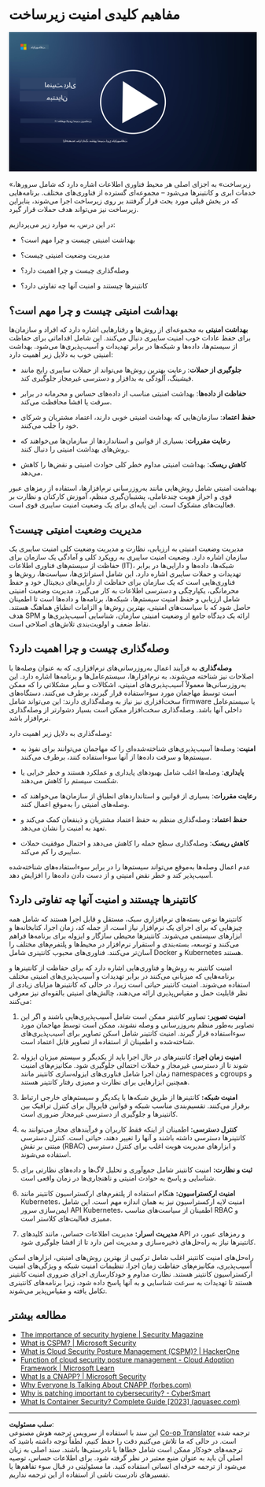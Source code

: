 <!--
CO_OP_TRANSLATOR_METADATA:
{
  "original_hash": "882ebf66a648f419bcbf680ed6aefa00",
  "translation_date": "2025-09-03T18:13:51+00:00",
  "source_file": "6.1 Infrastructure security key concepts.md",
  "language_code": "fa"
}
-->
# مفاهیم کلیدی امنیت زیرساخت

[![تماشای ویدیو](../../translated_images/6-1_placeholder.773c176b8b7e3560d49a8ab481a9457006c04ad3c7b3acd4a4291af6da21df7f.fa.png)](https://learn-video.azurefd.net/vod/player?id=729d969e-c8ce-4889-aaa0-e5d92658ed62)

«زیرساخت» به اجزای اصلی هر محیط فناوری اطلاعات اشاره دارد که شامل سرورها، خدمات ابری و کانتینرها می‌شود – مجموعه‌ای گسترده از فناوری‌های مختلف. برنامه‌هایی که در بخش قبلی مورد بحث قرار گرفتند بر روی زیرساخت اجرا می‌شوند، بنابراین زیرساخت نیز می‌تواند هدف حملات قرار گیرد.

در این درس، به موارد زیر می‌پردازیم:

- بهداشت امنیتی چیست و چرا مهم است؟

- مدیریت وضعیت امنیتی چیست؟

- وصله‌گذاری چیست و چرا اهمیت دارد؟

- کانتینرها چیستند و امنیت آنها چه تفاوتی دارد؟

## بهداشت امنیتی چیست و چرا مهم است؟

**بهداشت امنیتی** به مجموعه‌ای از روش‌ها و رفتارهایی اشاره دارد که افراد و سازمان‌ها برای حفظ عادات خوب امنیت سایبری دنبال می‌کنند. این شامل اقداماتی برای حفاظت از سیستم‌ها، داده‌ها و شبکه‌ها در برابر تهدیدات و آسیب‌پذیری‌ها می‌شود. بهداشت امنیتی خوب به دلایل زیر اهمیت دارد:

- **جلوگیری از حملات**: رعایت بهترین روش‌ها می‌تواند از حملات سایبری رایج مانند فیشینگ، آلودگی به بدافزار و دسترسی غیرمجاز جلوگیری کند.

- **حفاظت از داده‌ها**: بهداشت امنیتی مناسب از داده‌های حساس و محرمانه در برابر سرقت یا افشا محافظت می‌کند.

- **حفظ اعتماد**: سازمان‌هایی که بهداشت امنیتی خوبی دارند، اعتماد مشتریان و شرکای خود را جلب می‌کنند.

- **رعایت مقررات**: بسیاری از قوانین و استانداردها از سازمان‌ها می‌خواهند که روش‌های بهداشت امنیتی را دنبال کنند.

- **کاهش ریسک**: بهداشت امنیتی مداوم خطر کلی حوادث امنیتی و نقض‌ها را کاهش می‌دهد.

بهداشت امنیتی شامل روش‌هایی مانند به‌روزرسانی نرم‌افزارها، استفاده از رمزهای عبور قوی و احراز هویت چندعاملی، پشتیبان‌گیری منظم، آموزش کارکنان و نظارت بر فعالیت‌های مشکوک است. این پایه‌ای برای یک وضعیت امنیت سایبری قوی است.

## مدیریت وضعیت امنیتی چیست؟

مدیریت وضعیت امنیتی به ارزیابی، نظارت و مدیریت وضعیت کلی امنیت سایبری یک سازمان اشاره دارد. وضعیت امنیت سایبری به رویکرد کلی و آمادگی یک سازمان برای حفاظت از سیستم‌های فناوری اطلاعات (IT)، شبکه‌ها، داده‌ها و دارایی‌ها در برابر تهدیدات و حملات سایبری اشاره دارد. این شامل استراتژی‌ها، سیاست‌ها، روش‌ها و فناوری‌هایی است که یک سازمان برای حفاظت از دارایی‌های دیجیتال خود و حفظ محرمانگی، یکپارچگی و دسترسی اطلاعات به کار می‌گیرد. مدیریت وضعیت امنیتی شامل ارزیابی و حفظ امنیت سیستم‌ها، شبکه‌ها، برنامه‌ها و داده‌ها است تا اطمینان حاصل شود که با سیاست‌های امنیتی، بهترین روش‌ها و الزامات انطباق هماهنگ هستند. هدف SPM ارائه یک دیدگاه جامع از وضعیت امنیتی سازمان، شناسایی آسیب‌پذیری‌ها و نقاط ضعف و اولویت‌بندی تلاش‌های اصلاحی است.

## وصله‌گذاری چیست و چرا اهمیت دارد؟

**وصله‌گذاری** به فرآیند اعمال به‌روزرسانی‌های نرم‌افزاری، که به عنوان وصله‌ها یا اصلاحات نیز شناخته می‌شوند، به نرم‌افزارها، سیستم‌عامل‌ها و برنامه‌ها اشاره دارد. این به‌روزرسانی‌ها معمولاً آسیب‌پذیری‌های امنیتی، اشکالات و سایر مشکلاتی را که ممکن است توسط مهاجمان مورد سوءاستفاده قرار گیرند، برطرف می‌کنند. دستگاه‌های سخت‌افزاری نیز نیاز به وصله‌گذاری دارند: این می‌تواند شامل firmware یا سیستم‌عامل داخلی آنها باشد. وصله‌گذاری سخت‌افزار ممکن است بسیار دشوارتر از وصله‌گذاری نرم‌افزار باشد.

وصله‌گذاری به دلایل زیر اهمیت دارد:

- **امنیت**: وصله‌ها آسیب‌پذیری‌های شناخته‌شده‌ای را که مهاجمان می‌توانند برای نفوذ به سیستم‌ها و سرقت داده‌ها از آنها سوءاستفاده کنند، برطرف می‌کنند.

- **پایداری**: وصله‌ها اغلب شامل بهبودهای پایداری و عملکرد هستند و خطر خرابی یا شکست سیستم را کاهش می‌دهند.

- **رعایت مقررات**: بسیاری از قوانین و استانداردهای انطباق از سازمان‌ها می‌خواهند که وصله‌های امنیتی را به‌موقع اعمال کنند.

- **حفظ اعتماد**: وصله‌گذاری منظم به حفظ اعتماد مشتریان و ذینفعان کمک می‌کند و تعهد به امنیت را نشان می‌دهد.

- **کاهش ریسک**: وصله‌گذاری سطح حمله را کاهش می‌دهد و احتمال موفقیت حملات سایبری را کم می‌کند.

عدم اعمال وصله‌ها به‌موقع می‌تواند سیستم‌ها را در برابر سوءاستفاده‌های شناخته‌شده آسیب‌پذیر کند و خطر نقض امنیتی و از دست دادن داده‌ها را افزایش دهد.

## کانتینرها چیستند و امنیت آنها چه تفاوتی دارد؟

کانتینرها نوعی بسته‌های نرم‌افزاری سبک، مستقل و قابل اجرا هستند که شامل همه چیزهایی که برای اجرای یک نرم‌افزار نیاز است، از جمله کد، زمان اجرا، کتابخانه‌ها و ابزارهای سیستمی می‌شوند. کانتینرها محیطی سازگار و ایزوله برای برنامه‌ها فراهم می‌کنند و توسعه، بسته‌بندی و استقرار نرم‌افزار در محیط‌ها و پلتفرم‌های مختلف را آسان‌تر می‌کنند. فناوری‌های محبوب کانتینری شامل Docker و Kubernetes هستند.

امنیت کانتینر به روش‌ها و فناوری‌هایی اشاره دارد که برای حفاظت از کانتینرها و برنامه‌هایی که میزبانی می‌کنند در برابر تهدیدات و آسیب‌پذیری‌های امنیتی مختلف استفاده می‌شوند. امنیت کانتینر حیاتی است زیرا، در حالی که کانتینرها مزایای زیادی از نظر قابلیت حمل و مقیاس‌پذیری ارائه می‌دهند، چالش‌های امنیتی بالقوه‌ای نیز معرفی می‌کنند:

1. **امنیت تصویر:** تصاویر کانتینر ممکن است شامل آسیب‌پذیری‌هایی باشند و اگر این تصاویر به‌طور منظم به‌روزرسانی و وصله نشوند، ممکن است توسط مهاجمان مورد سوءاستفاده قرار گیرند. امنیت کانتینر شامل اسکن تصاویر برای آسیب‌پذیری‌های شناخته‌شده و اطمینان از استفاده از تصاویر قابل اعتماد است.

2. **امنیت زمان اجرا:** کانتینرهای در حال اجرا باید از یکدیگر و سیستم میزبان ایزوله شوند تا از دسترسی غیرمجاز و حملات احتمالی جلوگیری شود. مکانیزم‌های امنیت زمان اجرا شامل فناوری‌های ایزوله‌سازی کانتینر مانند namespaces و cgroups و همچنین ابزارهایی برای نظارت و ممیزی رفتار کانتینر هستند.

3. **امنیت شبکه:** کانتینرها از طریق شبکه‌ها با یکدیگر و سیستم‌های خارجی ارتباط برقرار می‌کنند. تقسیم‌بندی مناسب شبکه و قوانین فایروال برای کنترل ترافیک بین کانتینرها و جلوگیری از دسترسی غیرمجاز ضروری است.

4. **کنترل دسترسی:** اطمینان از اینکه فقط کاربران و فرآیندهای مجاز می‌توانند به کانتینرها دسترسی داشته باشند و آنها را تغییر دهند، حیاتی است. کنترل دسترسی مبتنی بر نقش (RBAC) و ابزارهای مدیریت هویت اغلب برای کنترل دسترسی استفاده می‌شوند.

5. **ثبت و نظارت:** امنیت کانتینر شامل جمع‌آوری و تحلیل لاگ‌ها و داده‌های نظارتی برای شناسایی و پاسخ به حوادث امنیتی و ناهنجاری‌ها در زمان واقعی است.

6. **امنیت ارکستراسیون:** هنگام استفاده از پلتفرم‌های ارکستراسیون کانتینر مانند Kubernetes، امنیت لایه ارکستراسیون نیز به همان اندازه مهم است. این شامل ایمن‌سازی سرور API Kubernetes، اطمینان از سیاست‌های مناسب RBAC و ممیزی فعالیت‌های کلاستر است.

7. **مدیریت اسرار:** مدیریت اطلاعات حساس، مانند کلیدهای API و رمزهای عبور، در کانتینرها نیاز به راه‌حل‌های ذخیره‌سازی و مدیریت امن دارد تا از افشا جلوگیری شود.

راه‌حل‌های امنیت کانتینر اغلب شامل ترکیبی از بهترین روش‌های امنیتی، ابزارهای اسکن آسیب‌پذیری، مکانیزم‌های حفاظت زمان اجرا، تنظیمات امنیت شبکه و ویژگی‌های امنیت ارکستراسیون کانتینر هستند. نظارت مداوم و خودکارسازی اجزای ضروری امنیت کانتینر هستند تا تهدیدات به سرعت شناسایی و به آنها پاسخ داده شود، زیرا برنامه‌های کانتینری تکامل یافته و مقیاس‌پذیر می‌شوند.

## مطالعه بیشتر

- [The importance of security hygiene | Security Magazine](https://www.securitymagazine.com/articles/99510-the-importance-of-security-hygiene)
- [What is CSPM? | Microsoft Security](https://www.microsoft.com/security/business/security-101/what-is-cspm?WT.mc_id=academic-96948-sayoung)
- [What is Cloud Security Posture Management (CSPM)? | HackerOne](https://www.hackerone.com/knowledge-center/what-cloud-security-posture-management)
- [Function of cloud security posture management - Cloud Adoption Framework | Microsoft Learn](https://learn.microsoft.com/azure/cloud-adoption-framework/organize/cloud-security-posture-management?WT.mc_id=academic-96948-sayoung)
- [What Is a CNAPP? | Microsoft Security](https://www.microsoft.com/security/business/security-101/what-is-cnapp)
- [Why Everyone Is Talking About CNAPP (forbes.com)](https://www.forbes.com/sites/forbestechcouncil/2021/12/10/why-everyone-is-talking-about-cnapp/?sh=567275ca1549)
- [Why is patching important to cybersecurity? - CyberSmart](https://cybersmart.co.uk/blog/why-is-patching-important-to-cybersecurity/)
- [What Is Container Security? Complete Guide [2023] (aquasec.com)](https://www.aquasec.com/cloud-native-academy/container-security/container-security/)

---

**سلب مسئولیت**:  
این سند با استفاده از سرویس ترجمه هوش مصنوعی [Co-op Translator](https://github.com/Azure/co-op-translator) ترجمه شده است. در حالی که ما تلاش می‌کنیم دقت را حفظ کنیم، لطفاً توجه داشته باشید که ترجمه‌های خودکار ممکن است شامل خطاها یا نادرستی‌ها باشند. سند اصلی به زبان اصلی آن باید به عنوان منبع معتبر در نظر گرفته شود. برای اطلاعات حساس، توصیه می‌شود از ترجمه حرفه‌ای انسانی استفاده کنید. ما مسئولیتی در قبال سوء تفاهم‌ها یا تفسیرهای نادرست ناشی از استفاده از این ترجمه نداریم.